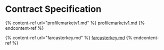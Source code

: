 # Contract Specification

{% content-ref url="profilemarketv1.md" %}
[profilemarketv1.md](profilemarketv1.md)
{% endcontent-ref %}

{% content-ref url="farcasterkey.md" %}
[farcasterkey.md](farcasterkey.md)
{% endcontent-ref %}

